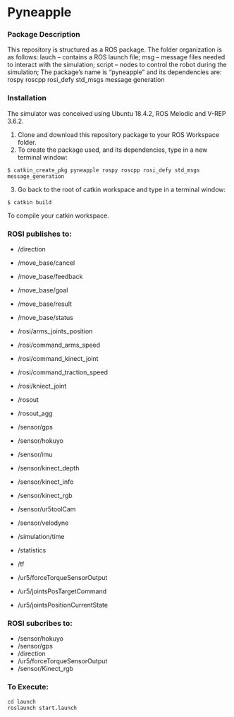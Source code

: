 # Pyneapple

### Package Description

This repository is structured as a ROS package. The folder organization is as follows:
lauch – contains a ROS launch file;
msg – message files needed to interact with the simulation;
script – nodes to control the robot during the simulation;
The package’s name is “pyneapple” and its dependencies are: rospy roscpp rosi_defy std_msgs message
generation

### Installation

The simulator was conceived using Ubuntu 18.4.2, ROS Melodic and V-REP 3.6.2.

1. Clone and download this repository package to your ROS Workspace folder.
2. To create the package used, and its dependencies, type in a new terminal window:

~~~
$ catkin_create_pkg pyneapple rospy roscpp rosi_defy std_msgs message_generation
~~~

3. Go back to the root of catkin workspace and type in a terminal window:

~~~
$ catkin build
~~~

To compile your catkin workspace.

### ROSI publishes to:

  - /direction
  - /move_base/cancel
  - /move_base/feedback
  - /move_base/goal
  - /move_base/result
  - /move_base/status
  - /rosi/arms_joints_position
  - /rosi/command_arms_speed
  - /rosi/command_kinect_joint
  - /rosi/command_traction_speed
  - /rosi/kniect_joint

  - /rosout
  - /rosout_agg
  - /sensor/gps
  - /sensor/hokuyo
  - /sensor/imu
  - /sensor/kinect_depth
  - /sensor/kinect_info
  - /sensor/kinect_rgb
  - /sensor/ur5toolCam
  - /sensor/velodyne
  - /simulation/time
  - /statistics
  - /tf
  - /ur5/forceTorqueSensorOutput
  - /ur5/jointsPosTargetCommand
  - /ur5/jointsPositionCurrentState

### ROSI subcribes to:

  - /sensor/hokuyo
  - /sensor/gps
  - /direction
  - /ur5/forceTorqueSensorOutput
  - /sensor/Kinect_rgb

### To Execute:

~~~
cd launch
roslaunch start.launch
~~~
